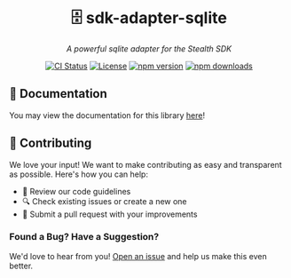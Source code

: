 <div align="center">

# 🗄️ sdk-adapter-sqlite

_A powerful sqlite adapter for the Stealth SDK_

[![CI Status](https://github.com/stealth-studios/sdk-adapter-sqlite/actions/workflows/ci-ts.yaml/badge.svg)](https://github.com/stealth-studios/sdk-adapter-sqlite/actions/workflows/ci-ts.yaml)
[![License](https://img.shields.io/github/license/stealth-studios/sdk-adapter-sqlite)](https://github.com/stealth-studios/sdk-adapter-sqlite/blob/main/LICENSE)
[![npm version](https://img.shields.io/npm/v/@stealthstudios/sdk-adapter-sqlite)](https://www.npmjs.com/package/@stealthstudios/sdk-adapter-sqlite)
[![npm downloads](https://img.shields.io/npm/dm/@stealthstudios/sdk-adapter-sqlite)](https://www.npmjs.com/package/@stealthstudios/sdk-adapter-sqlite)

</div>

## 📖 Documentation

You may view the documentation for this library [here](https://google.com/docs/adapters/sqlite)!

## 🤝 Contributing

We love your input! We want to make contributing as easy and transparent as possible. Here's how you can help:

- 📖 Review our code guidelines
- 🔍 Check existing issues or create a new one
- 🚀 Submit a pull request with your improvements

### Found a Bug? Have a Suggestion?

We'd love to hear from you! [Open an issue](https://github.com/stealth-studios/sdk-adapter-sqlite/issues/new) and help us make this even better.
